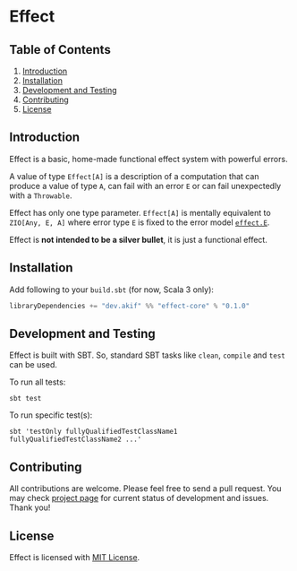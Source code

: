# Effect

## Table of Contents

1. [Introduction](#introduction)
2. [Installation](#installation)
3. [Development and Testing](#development-and-testing)
4. [Contributing](#contributing)
5. [License](#license)

## Introduction

Effect is a basic, home-made functional effect system with powerful errors.

A value of type `Effect[A]` is a description of a computation that can produce a value of type `A`, can fail with an error `E` or can fail unexpectedly with a `Throwable`.

Effect has only one type parameter. `Effect[A]` is mentally equivalent to `ZIO[Any, E, A]` where error type `E` is fixed to the error model [`effect.E`](core/src/main/scala/effect/E.scala).

Effect is **not intended to be a silver bullet**, it is just a functional effect.

## Installation

Add following to your `build.sbt` (for now, Scala 3 only):

```scala
libraryDependencies += "dev.akif" %% "effect-core" % "0.1.0"
```

## Development and Testing

Effect is built with SBT. So, standard SBT tasks like `clean`, `compile` and `test` can be used.

To run all tests:

```shell
sbt test
```

To run specific test(s):

```shell
sbt 'testOnly fullyQualifiedTestClassName1 fullyQualifiedTestClassName2 ...'
```

## Contributing

All contributions are welcome. Please feel free to send a pull request. You may check [project page](https://github.com/users/makiftutuncu/projects/1) for current status of development and issues. Thank you!

## License

Effect is licensed with [MIT License](LICENSE.md).
